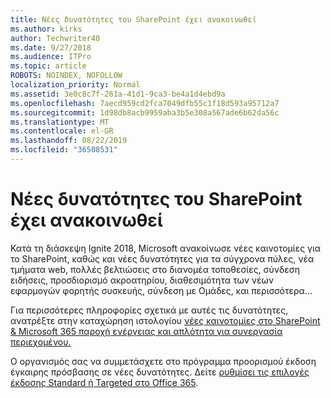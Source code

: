 ```yaml
---
title: Νέες δυνατότητες του SharePoint έχει ανακοινωθεί
ms.author: kirks
author: Techwriter40
ms.date: 9/27/2018
ms.audience: ITPro
ms.topic: article
ROBOTS: NOINDEX, NOFOLLOW
localization_priority: Normal
ms.assetid: 3e0c8c7f-261a-41d1-9ca3-be4a1d4ebd9a
ms.openlocfilehash: 7aecd959cd2fca7049dfb55c1f18d593a95712a7
ms.sourcegitcommit: 1d98db8acb9959aba3b5e308a567ade6b62da56c
ms.translationtype: MT
ms.contentlocale: el-GR
ms.lasthandoff: 08/22/2019
ms.locfileid: "36508531"
---
```

# <a name="sharepoint-new-features-announced"></a>Νέες δυνατότητες του SharePoint έχει ανακοινωθεί

Κατά τη διάσκεψη Ignite 2018, Microsoft ανακοίνωσε νέες καινοτομίες για το SharePoint, καθώς και νέες δυνατότητες για τα σύγχρονα πύλες, νέα τμήματα web, πολλές βελτιώσεις στο διανομέα τοποθεσίες, σύνδεση ειδήσεις, προσδιορισμό ακροατηρίου, διαθεσιμότητα των νέων εφαρμογών φορητής συσκευής, σύνδεση με Ομάδες, και περισσότερα...
  
Για περισσότερες πληροφορίες σχετικά με αυτές τις δυνατότητες, ανατρέξτε στην καταχώρηση ιστολογίου [νέες καινοτομίες στο SharePoint &amp; Microsoft 365 παροχή ενέργειας και απλότητα για συνεργασία περιεχομένου.](https://go.microsoft.com/fwlink/?linkid=2026502)
  
Ο οργανισμός σας να συμμετάσχετε στο πρόγραμμα προορισμού έκδοση έγκαιρης πρόσβασης σε νέες δυνατότητες. Δείτε [ρυθμίσει τις επιλογές έκδοσης Standard ή Targeted στο Office 365](https://docs.microsoft.com/office365/admin/manage/release-options-in-office-365).
